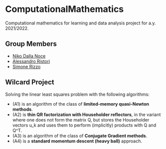 # ComputationalMathematics
Computational mathematics for learning and data analysis project for a.y. 2021/2022.
## Group Members
- [Niko Dalla Noce](https://github.com/nikodallanoce)
- [Alessandro Ristori](https://github.com/RistoAle97)
- [Simone Rizzo](https://github.com/simone-rizzo)
## Wilcard Project
Solving the linear least squares problem with the following algorithms:
- (A1) is an algorithm of the class of **limited-memory quasi-Newton methods**.
- (A2) is **thin QR factorization with Householder reflectors**, in the variant where one does not form the matrix Q, but stores the Householder vectors u_k and uses them to perform (implicitly) products with Q and Q^T.
- (A3) is an algorithm of the class of **Conjugate Gradient methods**.
- (A4) is a **standard momentum descent (heavy ball)** approach.
